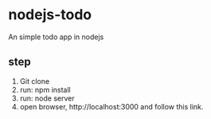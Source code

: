 # nodejs-todo
An simple todo app in nodejs


## step
 1. Git clone
 2. run: npm install
 3. run: node server
 4. open browser, http://localhost:3000 and follow this link.
